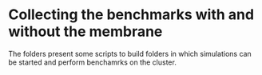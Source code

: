 
# Collecting the benchmarks with and without the membrane

The folders present some scripts to build folders in which simulations can be started and perform benchamrks on the cluster. 